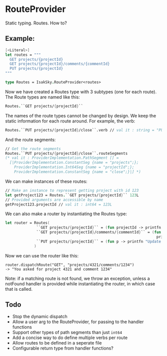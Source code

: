 # RouteProvider

Static typing. Routes. How to?

## Example: 
``` Fsharp
[<Literal>]
let routes = """
  GET projects/{projectId} 
  GET projects/{projectId}/comments/{commentId}
  PUT projects/{projectId} 
"""

type Routes = IsakSky.RouteProvider<routes>
```
Now we have created a Routes type with 3 subtypes (one for each route). The Route types are named like this:

``` Fsharp
Routes.``GET projects/{projectId}``
```

The names of the route types cannot be changed by design. We keep the static information for each route around. For example, the verb:

``` Fsharp
Routes.``PUT projects/{projectId}/close``.verb // val it : string = "PUT"
```

And the route segments:

``` Fsharp
// Get the route segments
Routes.``PUT projects/{projectId}/close``.routeSegments 
(* val it : ProviderImplementation.PathSegment [] =
  [|ProviderImplementation.ConstantSeg {name = "projects";};
    ProviderImplementation.Int64Seg {name = "projectId";};
    ProviderImplementation.ConstantSeg {name = "close";}|] *)
```

We can make instances of these routes:

``` Fsharp
// Make an instance to represent getting project with id 123
let getProject123 = Routes.``GET projects/{projectId}`` 123L
// Provided arguments are accessible by name
getProject123.projectId // val it : int64 = 123L
```

We can also make a router by instantiating the Routes type:

``` Fsharp
let router = Routes(
              ``GET projects/{projectId}`` = (fun projectId -> printfn "You asked for project %d" projectId),
              ``GET projects/{projectId}/comments/{commentId}`` = (fun projectId commentId ->
                                                                    printfn "You asked for project %d and comment %d" projectId commentId),
              ``PUT projects/{projectId}`` = (fun p -> printfn "Update project %d" p)
             )
```             

Now we can use the router like this:

    router.dispatchRoute("GET", "projects/4321/comments/1234")
    -> "You asked for project 4321 and comment 1234"
    
Note: if a matching route is not found, we throw an exception, unless a notFound handler is provided while instantiating the router, in which case that is called.

## Todo
- Stop the dynamic dispatch
- Allow a user arg to the RouteProvider, for passing to the handler functions
- Support other types of path segments than just ```int64```
- Add a concise way to do define multiple verbs per route
- Allow routes to be defined in a seperate file
- Configurable return type from handler functions?
